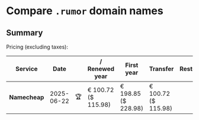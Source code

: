 # Compare `.rumor` domain names

## Summary

Pricing (excluding taxes):

| Service | Date |  | / Renewed year | First year | Transfer | Restoration |
|--|--|--|--|--|--|--|
| **Namecheap** | 2025-06-22 | 🏆 | € 100.72<br>($ 115.98) | € 198.85<br>($ 228.98) | € 100.72<br>($ 115.98) |  |
